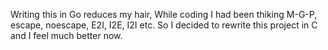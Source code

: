 Writing this in Go reduces my hair,
While coding I had been thiking M-G-P, escape, noescape, E2I, I2E, I2I etc.
So I decided to rewrite this project in C and I feel much better now.
